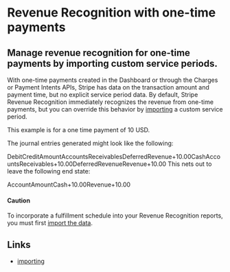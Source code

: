 # Revenue Recognition with one-time payments

## Manage revenue recognition for one-time payments by importing custom service periods.

With one-time payments created in the Dashboard or through the Charges or
Payment Intents APIs, Stripe has data on the transaction amount and payment
time, but no explicit service period data. By default, Stripe Revenue
Recognition immediately recognizes the revenue from one-time payments, but you
can override this behavior by
[importing](https://docs.stripe.com/revenue-recognition/data-import) a custom
service period.

This example is for a one time payment of 10 USD.

The journal entries generated might look like the following:

DebitCreditAmountAccountsReceivablesDeferredRevenue+10.00CashAccountsReceivables+10.00DeferredRevenueRevenue+10.00
This nets out to leave the following end state:

AccountAmountCash+10.00Revenue+10.00
#### Caution

To incorporate a fulfillment schedule into your Revenue Recognition reports, you
must first [import the
data](https://docs.stripe.com/revenue-recognition/data-import).

## Links

- [importing](https://docs.stripe.com/revenue-recognition/data-import)